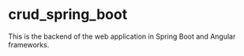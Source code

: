 # crud_spring_boot

This is the backend of the web application in Spring Boot and Angular frameworks.
